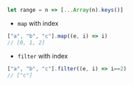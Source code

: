 ```js
let range = n => [...Array(n).keys()]
```

- `map` with index

```js
["a", "b", "c"].map((e, i) => i)
// [0, 1, 2]
```

- `filter` with index
```js
["a", "b", "c"].filter((e, i) => i==2)
// ["c"]
```